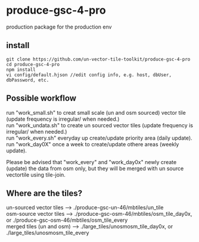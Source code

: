 # produce-gsc-4-pro
production package for the production env


## install
```console
git clone https://github.com/un-vector-tile-toolkit/produce-gsc-4-pro
cd produce-gsc-4-pro
npm install
vi config/default.hjson //edit config info, e.g. host, dbUser, dbPassword, etc.
```

## Possible workflow
run "work_small.sh" to creat small scale (un and osm sourced) vector tile (update frequency is irregular/ when needed.)  
run "work_undata.sh" to create un sourced vector tiles (update frequency is irregular/ when needed.)  
run "work_every.sh" everyday up create/update priority area (daily update).  
run "work_day0X" once a week to create/update othere areas (weekly update).     

Please be advised that "work_every" and "work_day0x" newly create (update) the data from osm only, but they will be merged with un source vectortile using tile-join.  

## Where are the tiles?
un-sourced vector tiles --> ./produce-gsc-un-46/mbtiles/un_tile  
osm-source vector tiles --> ./produce-gsc-osm-46/mbtiles/osm_tile_day0x, or ./produce-gsc-osm-46/mbtiles/osm_tile_every  
merged tiles (un and osm) --> ./large_tiles/unosmosm_tile_day0x, or ./large_tiles/unosmosm_tile_every  
